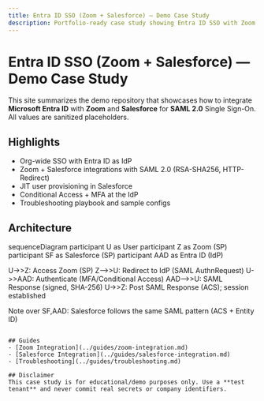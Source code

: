 ```yaml
---
title: Entra ID SSO (Zoom + Salesforce) — Demo Case Study
description: Portfolio-ready case study showing Entra ID SSO with Zoom & Salesforce (sanitized).
---
```


# Entra ID SSO (Zoom + Salesforce) — Demo Case Study

This site summarizes the demo repository that showcases how to integrate **Microsoft Entra ID** with **Zoom** and **Salesforce** for **SAML 2.0** Single Sign-On. All values are sanitized placeholders.

## Highlights
- Org-wide SSO with Entra ID as IdP
- Zoom + Salesforce integrations with SAML 2.0 (RSA-SHA256, HTTP-Redirect)
- JIT user provisioning in Salesforce
- Conditional Access + MFA at the IdP
- Troubleshooting playbook and sample configs

## Architecture
<div class="mermaid">
sequenceDiagram
  participant U as User
  participant Z as Zoom (SP)
  participant SF as Salesforce (SP)
  participant AAD as Entra ID (IdP)

  U->>Z: Access Zoom (SP)
  Z-->>U: Redirect to IdP (SAML AuthnRequest)
  U->>AAD: Authenticate (MFA/Conditional Access)
  AAD-->>U: SAML Response (signed, SHA-256)
  U->>Z: Post SAML Response (ACS); session established

  Note over SF,AAD: Salesforce follows the same SAML pattern (ACS + Entity ID)
</div>
<script src="https://unpkg.com/mermaid@10/dist/mermaid.min.js"></script>
<script>mermaid.initialize({ startOnLoad: true });</script>

```

## Guides
- [Zoom Integration](../guides/zoom-integration.md)
- [Salesforce Integration](../guides/salesforce-integration.md)
- [Troubleshooting](../guides/troubleshooting.md)

## Disclaimer
This case study is for educational/demo purposes only. Use a **test tenant** and never commit real secrets or company identifiers.
